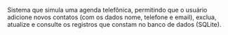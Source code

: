 Sistema que simula uma agenda telefônica, permitindo que o usuário adicione novos contatos (com os dados nome, telefone e email), exclua, atualize e consulte os registros que constam no banco de dados (SQLite).
